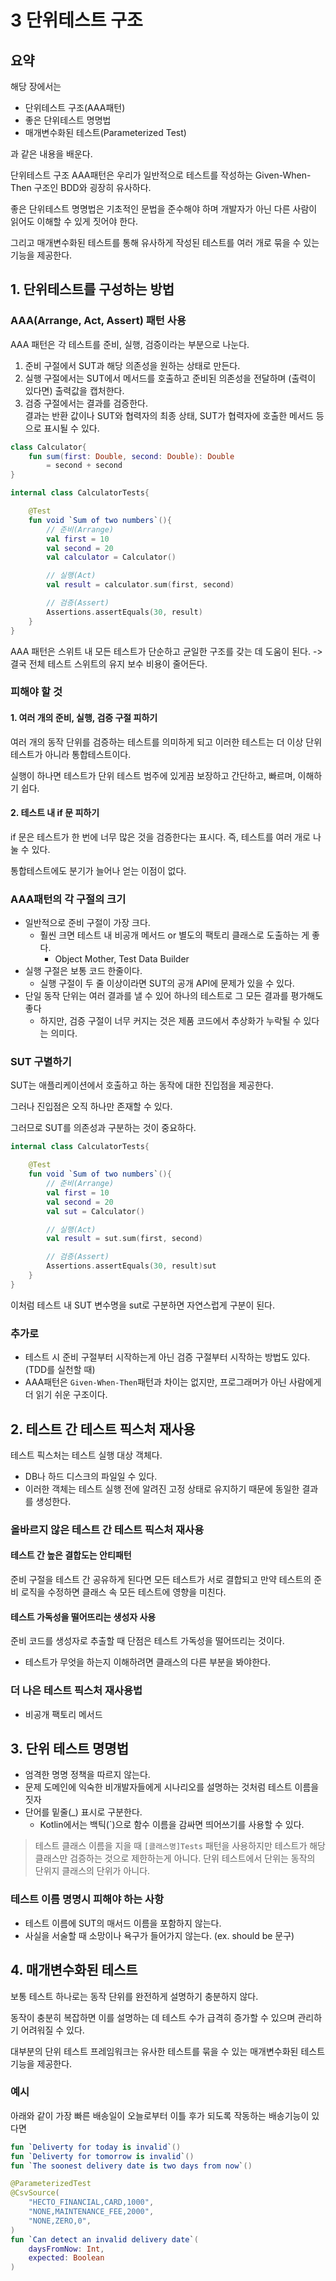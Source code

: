 # 3 단위테스트 구조

## 요약
해당 장에서는
- 단위테스트 구조(AAA패턴)
- 좋은 단위테스트 명명법
- 매개변수화된 테스트(Parameterized Test)

과 같은 내용을 배운다.

단위테스트 구조 AAA패턴은 우리가 일반적으로 테스트를 작성하는 Given-When-Then 구조인 BDD와 굉장히 유사하다.

좋은 단위테스트 명명법은 기초적인 문법을 준수해야 하며 개발자가 아닌 다른 사람이 읽어도 이해할 수 있게 짓어야 한다.

그리고 매개변수화된 테스트를 통해 유사하게 작성된 테스트를 여러 개로 묶을 수 있는 기능을 제공한다.

## 1. 단위테스트를 구성하는 방법
### AAA(Arrange, Act, Assert) 패턴 사용
AAA 패턴은 각 테스트를 준비, 실행, 검증이라는 부분으로 나눈다.
1. 준비 구절에서 SUT과 해당 의존성을 원하는 상태로 만든다.
2. 실행 구절에서는 SUT에서 메서드를 호출하고 준비된 의존성을 전달하며
   (출력이 있다면) 출력값을 캡처한다.
3. 검증 구절에서는 결과를 검증한다.  
   결과는 반환 값이나 SUT와 협력자의 최종 상태, SUT가 협력자에 호출한 메서드 등으로 표시될 수 있다.


```kotlin
class Calculator{
    fun sum(first: Double, second: Double): Double 
        = second + second
}

internal class CalculatorTests{

    @Test
    fun void `Sum of two numbers`(){
        // 준비(Arrange)
        val first = 10
        val second = 20
        val calculator = Calculator()

        // 실행(Act)
        val result = calculator.sum(first, second)

        // 검증(Assert)
        Assertions.assertEquals(30, result)
    }
}
```

AAA 패턴은 스위트 내 모든 테스트가 단순하고 균일한 구조를 갖는 데 도움이 된다. ->결국 전체 테스트 스위트의 유지 보수 비용이 줄어든다.

### 피해야 할 것
#### 1. 여러 개의 준비, 실행, 검증 구절 피하기
여러 개의 동작 단위를 검증하는 테스트를 의미하게 되고 이러한 테스트는 더 이상 단위 테스트가 아니라 통합테스트이다.

실행이 하나면 테스트가 단위 테스트 범주에 있게끔 보장하고 간단하고, 빠르며, 이해하기 쉽다.

#### 2. 테스트 내 if 문 피하기
if 문은 테스트가 한 번에 너무 많은 것을 검증한다는 표시다. 즉, 테스트를 여러 개로 나눌 수 있다.

통합테스트에도 분기가 늘어나 얻는 이점이 없다.

### AAA패턴의 각 구절의 크기
- 일반적으로 준비 구절이 가장 크다.
  - 훨씬 크면 테스트 내 비공개 메서드 or 별도의 팩토리 클래스로 도출하는 게 좋다.
    - Object Mother, Test Data Builder
- 실행 구절은 보통 코드 한줄이다.
  - 실행 구절이 두 줄 이상이라면 SUT의 공개 API에 문제가 있을 수 있다.
- 단일 동작 단위는 여러 결과를 낼 수 있어 하나의 테스트로 그 모든 결과를 평가해도 좋다
  - 하지만, 검증 구절이 너무 커지는 것은 제품 코드에서 추상화가 누락될 수 있다는 의미다.

### SUT 구별하기
SUT는 애플리케이션에서 호출하고 하는 동작에 대한 진입점을 제공한다.

그러나 진입점은 오직 하나만 존재할 수 있다.

그러므로 SUT를 의존성과 구분하는 것이 중요하다.

```kotlin
internal class CalculatorTests{

    @Test
    fun void `Sum of two numbers`(){
        // 준비(Arrange)
        val first = 10
        val second = 20
        val sut = Calculator()

        // 실행(Act)
        val result = sut.sum(first, second)

        // 검증(Assert)
        Assertions.assertEquals(30, result)sut
    }
}
```
이처럼 테스트 내 SUT 변수명을 sut로 구분하면 자연스럽게 구분이 된다.

### 추가로
- 테스트 시 준비 구절부터 시작하는게 아닌 검증 구절부터 시작하는 방법도 있다. (TDD를 실천할 때)
- AAA패턴은 `Given-When-Then`패턴과 차이는 없지만, 프로그래머가 아닌 사람에게 더 읽기 쉬운 구조이다.


## 2. 테스트 간 테스트 픽스처 재사용
테스트 픽스처는 테스트 실행 대상 객체다.
- DB나 하드 디스크의 파일일 수 있다.
- 이러한 객체는 테스트 실행 전에 알려진 고정 상태로 유지하기 때문에 동일한 결과를 생성한다.

### 올바르지 않은 테스트 간 테스트 픽스처 재사용
#### 테스트 간 높은 결합도는 안티패턴
준비 구절을 테스트 간 공유하게 된다면 모든 테스트가 서로 결합되고 만약 테스트의 준비 로직을 수정하면 클래스 속 모든 테스트에 영향을 미친다. 

#### 테스트 가독성을 떨어뜨리는 생성자 사용
준비 코드를 생성자로 추출할 때 단점은 테스트 가독성을 떨어뜨리는 것이다. 
- 테스트가 무엇을 하는지 이해하려면 클래스의 다른 부분을 봐야한다.

### 더 나은 테스트 픽스처 재사용법
- 비공개 팩토리 메서드

## 3. 단위 테스트 명명법
- 엄격한 명명 정책을 따르지 않는다.
- 문제 도메인에 익숙한 비개발자들에게 시나리오를 설명하는 것처럼 테스트 이름을 짓자
- 단어를 밑줄(_) 표시로 구분한다.
  - Kotlin에서는 백틱(`)으로 함수 이름을 감싸면 띄어쓰기를 사용할 수 있다.

> 테스트 클래스 이름을 지을 때 `[클래스명]Tests` 패턴을 사용하지만 테스트가 해당 클래스만 검증하는 것으로 제한하는게 아니다.
> 단위 테스트에서 단위는 동작의 단위지 클래스의 단위가 아니다.

### 테스트 이름 명명시 피해야 하는 사항
- 테스트 이름에 SUT의 매서드 이름을 포함하지 않는다.
- 사실을 서술할 때 소망이나 욕구가 들어가지 않는다. (ex. should be 문구)
  
## 4. 매개변수화된 테스트
보통 테스트 하나로는 동작 단위를 완전하게 설명하기 충분하지 않다.

동작이 충분히 복잡하면 이를 설명하는 데 테스트 수가 급격히 증가할 수 있으며 관리하기 어려워질 수 있다.

대부분의 단위 테스트 프레임워크는 유사한 테스트를 묶을 수 있는 매개변수화된 테스트 기능을 제공한다.


### 예시
아래와 같이 가장 빠른 배송일이 오늘로부터 이틀 후가 되도록 작동하는 배송기능이 있다면
```kotlin
fun `Deliverty for today is invalid`()
fun `Deliverty for tomorrow is invalid`()
fun `The soonest delivery date is two days from now`()
```

```kotlin
@ParameterizedTest
@CsvSource(
    "HECTO_FINANCIAL,CARD,1000",
    "NONE,MAINTENANCE_FEE,2000",
    "NONE,ZERO,0",
)
fun `Can detect an invalid delivery date`(
    daysFromNow: Int,
    expected: Boolean
)
```